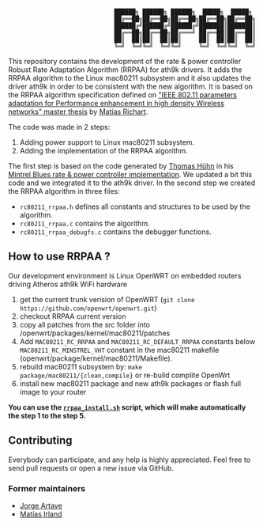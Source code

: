 
```
 
                              ██████╗ ██████╗ ██████╗  █████╗  █████╗ 
                              ██╔══██╗██╔══██╗██╔══██╗██╔══██╗██╔══██╗
                              ██████╔╝██████╔╝██████╔╝███████║███████║
                              ██╔══██╗██╔══██╗██╔═══╝ ██╔══██║██╔══██║
                              ██║  ██║██║  ██║██║     ██║  ██║██║  ██║
                              ╚═╝  ╚═╝╚═╝  ╚═╝╚═╝     ╚═╝  ╚═╝╚═╝  ╚═╝

```

This repository contains the development of the rate & power controller Robust Rate Adaptation Algorithm (RRPAA) for ath9k drivers. It adds the RRPAA algorithm to the Linux mac80211 subsystem and it also updates the driver ath9k in order to be consistent with the new algorithm. It is based on the RRPAA algorithm specification defined on ["IEEE 802.11 parameters adaptation for Performance enhancement in high density Wireless networks" master thesis](https://www.colibri.udelar.edu.uy/handle/123456789/5173) by [Matías Richart](https://github.com/mrichart).

The code was made in 2 steps:
1. Adding power support to Linux mac80211 subsystem.
2. Adding the implementation of the RRPAA algorithm.

The first step is based on the code generated by [Thomas Hühn](https://github.com/thuehn) in his [Mintrel Blues rate &amp; power controller implementation](https://github.com/thuehn/Minstrel-Blues). We updated a bit this code and we integrated it to the ath9k driver.
In the second step we created the RRPAA algorithm in three files:
* `rc80211_rrpaa.h` defines all constants and structures to be used by the algorithm.
* `rc80211_rrpaa.c` contains the algorithm.
* `rc80211_rrpaa_debugfs.c` contains the debugger functions.


## How to use RRPAA ?
Our development environment is Linux OpenWRT on embedded routers driving Atheros ath9k WiFi hardware

1. get the current trunk verision of OpenWRT (`git clone https://github.com/openwrt/openwrt.git`)
2. checkout RRPAA current version
3. copy all patches from the src folder into /openwrt/packages/kernel/mac80211/patches
4. Add `MAC80211_RC_RRPAA` and `MAC80211_RC_DEFAULT_RRPAA` constants below `MAC80211_RC_MINSTREL_VHT` constant in the mac80211 makefile (openwrt/package/kernel/mac80211/Makefile). 
5. rebuild mac80211 subsystem by: `make package/mac80211/{clean,compile}` or re-build complite OpenWrt
6. install new mac80211 package and new ath9k packages or flash full image to your router

**You can use the [`rrpaa_install.sh`](rrpaa_install.sh) script, which will make automatically the step 1 to the step 5.** 


## Contributing
Everybody can participate, and any help is highly appreciated.
Feel free to send pull requests or open a new issue via GitHub.


### Former maintainers
- [Jorge Artave](https://github.com/jrg091)
- [Matías Irland](https://github.com/matir91)


